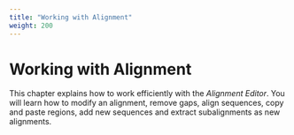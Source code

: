 ```yaml
---
title: "Working with Alignment"
weight: 200
---
```



# Working with Alignment

This chapter explains how to work efficiently with the _Alignment Editor_. You will learn how to modify an alignment, remove gaps, align sequences, copy and paste regions, add new sequences and extract subalignments as new alignments.

